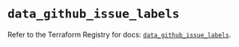 # `data_github_issue_labels`

Refer to the Terraform Registry for docs: [`data_github_issue_labels`](https://registry.terraform.io/providers/integrations/github/6.2.2/docs/data-sources/issue_labels).
